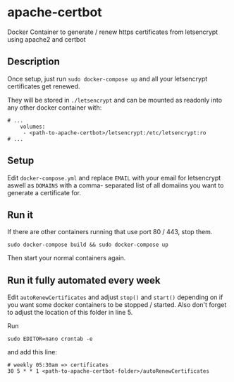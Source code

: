# apache-certbot
Docker Container to generate / renew https certificates from letsencrypt using apache2 and certbot

## Description

Once setup, just run `sudo docker-compose up`
 and all your letsencrypt certificates get renewed.

They will be stored in `./letsencrypt` and can be mounted
 as readonly into any other docker container with:

```
# ...
    volumes:
     - <path-to-apache-certbot>/letsencrypt:/etc/letsencrypt:ro
# ...
```

## Setup

Edit `docker-compose.yml` and replace `EMAIL` with your
 email for letsencrypt aswell as `DOMAINS` with a comma-
separated list of all domaiins you want to generate a
 certificate for.

## Run it

If there are other containers running that use port 80 / 443,
 stop them.

`sudo docker-compose build && sudo docker-compose up`

Then start your normal containers again.

## Run it fully automated every week

Edit `autoRenewCertificates` and adjust `stop()` and `start()`
 depending on if you want some docker containers to be stopped / started.
 Also don't forget to adjust the location of this folder in line 5. 

Run

`sudo EDITOR=nano crontab -e`

and add this line:

```
# weekly 05:30am => certificates
30 5 * * 1 <path-to-apache-certbot-folder>/autoRenewCertificates
```
